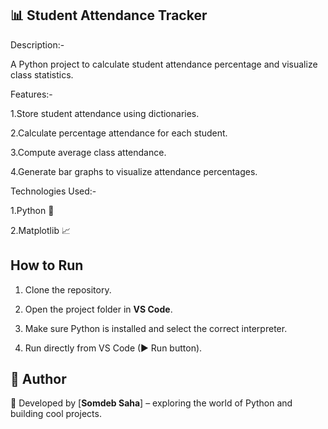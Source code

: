 ## 📊 Student Attendance Tracker

Description:-

A Python project to calculate student attendance percentage and visualize class statistics.

Features:-

1.Store student attendance using dictionaries.

2.Calculate percentage attendance for each student.

3.Compute average class attendance.

4.Generate bar graphs to visualize attendance percentages.

Technologies Used:-

1.Python 🐍

2.Matplotlib 📈

## How to Run

1. Clone the repository.  

2. Open the project folder in **VS Code**.  

3. Make sure Python is installed and select the correct interpreter.  

4. Run directly from VS Code (▶ Run button).

## 📌 Author

👤 Developed by [**Somdeb Saha**] – exploring the world of Python and building cool projects.

